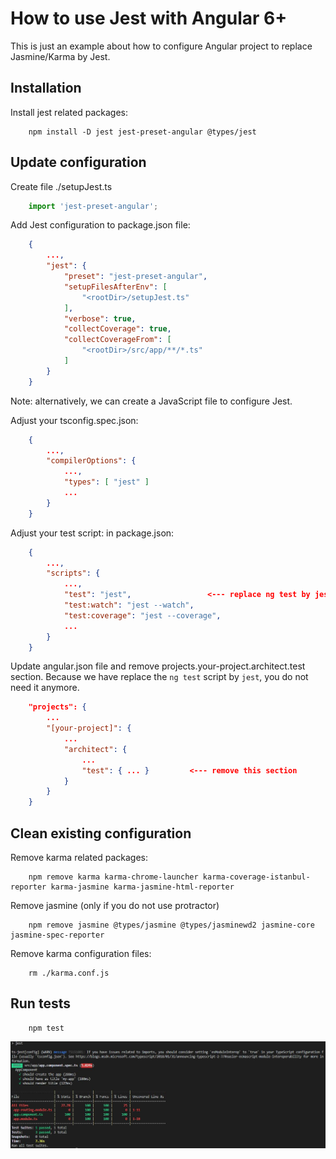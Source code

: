 # How to use Jest with Angular 6+

This is just an example about how to configure Angular project to replace Jasmine/Karma by Jest.

## Installation
Install jest related packages:
```console
	npm install -D jest jest-preset-angular @types/jest
```

## Update configuration
Create file ./setupJest.ts
```typescript
	import 'jest-preset-angular';
```

Add Jest configuration to package.json file:
```json
	{
		...,
		"jest": {
			"preset": "jest-preset-angular",
			"setupFilesAfterEnv": [
				"<rootDir>/setupJest.ts"
			],
			"verbose": true,
			"collectCoverage": true,
			"collectCoverageFrom": [
				"<rootDir>/src/app/**/*.ts"
			]
		}
	}
```

Note: alternatively, we can create a JavaScript file to configure Jest.

Adjust your tsconfig.spec.json:
```json
	{
		...,
		"compilerOptions": {
			...,
			"types": [ "jest" ]
			...
		}
	}
```


Adjust your test script: in package.json:
```json
	{
		...,
		"scripts": {
			...,
			"test": "jest",					<--- replace ng test by jest
			"test:watch": "jest --watch",
			"test:coverage": "jest --coverage",
			...
		}
	}
```

Update angular.json file and remove projects.your-project.architect.test section.
Because we have replace the ```ng test``` script by ```jest```, you do not need it anymore.
```json
	"projects": {
		...
		"[your-project]": {
			...
			"architect": {
				...
				"test": { ... }			<--- remove this section
			}
		}
	}
```


## Clean existing configuration
Remove karma related packages:
```console
	npm remove karma karma-chrome-launcher karma-coverage-istanbul-reporter karma-jasmine karma-jasmine-html-reporter
```

Remove jasmine (only if you do not use protractor)
```console
	npm remove jasmine @types/jasmine @types/jasminewd2 jasmine-core jasmine-spec-reporter
```

Remove karma configuration files:
```console
	rm ./karma.conf.js
```

## Run tests

```console
	npm test
```

![run test](./console-npm-test.jpg)
